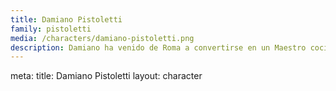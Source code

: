 ```yaml
---
title: Damiano Pistoletti
family: pistoletti
media: /characters/damiano-pistoletti.png
description: Damiano ha venido de Roma a convertirse en un Maestro cocinero y Chef líder de su propio restaurante. Perfeccionita y apasionado, su llegada abarco todas las miradas de las habitantes de Willow Creek, incluso las casadas. Vive con Bako, su feliz perrito.
---
```



<route lang="yaml">
meta:
  title: Damiano Pistoletti
  layout: character
</route>